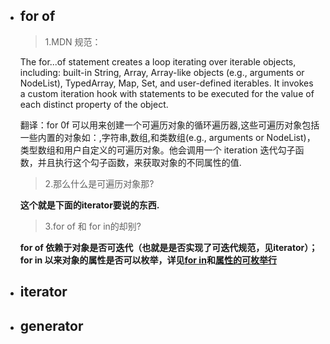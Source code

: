 - ## for of

  >1.MDN 规范：

  The for...of statement creates a loop iterating over iterable objects, including: built-in String, Array, Array-like objects (e.g., arguments or NodeList), TypedArray, Map, Set, and user-defined iterables. It invokes a custom iteration hook with statements to be executed for the value of each distinct property of the object.

  翻译：for 0f 可以用来创建一个可遍历对象的循环遍历器,这些可遍历对象包括一些内置的对象如：,字符串,数组,和类数组(e.g., arguments or NodeList)，类型数组和用户自定义的可遍历对象。他会调用一个 iteration 迭代勾子函数，并且执行这个勾子函数，来获取对象的不同属性的值.
  
  >2.那么什么是可遍历对象那?
  
  **这个就是下面的iterator要说的东西.**
  
  >3.for of 和 for in的却别?
  
  **for of 依赖于对象是否可迭代（也就是是否实现了可迭代规范，见iterator）；for in 以来对象的属性是否可以枚举，详见[for in](https://developer.mozilla.org/zh-CN/docs/Web/JavaScript/Reference/Statements/for...in)和[属性的可枚举行](https://developer.mozilla.org/zh-CN/docs/Web/JavaScript/Enumerability_and_ownership_of_properties)**

- ## iterator

- ## generator
